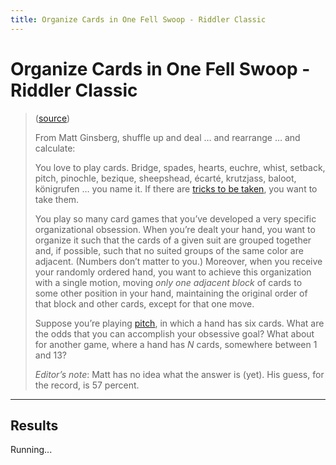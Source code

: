 ```yaml
---
title: Organize Cards in One Fell Swoop - Riddler Classic
---
```


# Organize Cards in One Fell Swoop - Riddler Classic

> ([source](https://fivethirtyeight.com/features/who-will-capture-the-most-james-bonds/))
>
> From Matt Ginsberg, shuffle up and deal … and rearrange … and calculate:
> 
> You love to play cards. Bridge, spades, hearts, euchre, whist, setback, pitch,
> pinochle, bezique, sheepshead, écarté, krutzjass, baloot, königrufen … you name
> it. If there are [tricks to be taken](https://en.wikipedia.org/wiki/Trick-taking_game),
> you want to take them.
> 
> You play so many card games that you’ve developed a very specific organizational
> obsession. When you’re dealt your hand, you want to organize it such that the
> cards of a given suit are grouped together and, if possible, such that no suited
> groups of the same color are adjacent. (Numbers don’t matter to you.) Moreover,
> when you receive your randomly ordered hand, you want to achieve this organization
> with a single motion, moving _only one adjacent block_ of cards to some other
> position in your hand, maintaining the original order of that block and other
> cards, except for that one move.
> 
> Suppose you’re playing [pitch](https://www.pagat.com/allfours/pitch.html),
> in which a hand has six cards. What are the odds that you can accomplish your
> obsessive goal? What about for another game, where a hand has _N_ cards,
> somewhere between 1 and 13?
> 
> _Editor’s note_: Matt has no idea what the answer is (yet). His guess, for the
> record, is 57 percent.

---

## Results

<div id="game">Running...</div>

<button id="get-sample" style="display: none">Deal out random hand and test if "solvable"</button>
<div id="sample-hand"></div>
    
<script>
    {% include 2018-10-26-who-will-capture-the-most-james-bonds.js %}

    

    document.addEventListener('DOMContentLoaded', function() {
        let sample_hand = document.getElementById('sample-hand');
        function outputSampleHand(force_winning = false) {
            var log_str;
            var record_log = str => {
                log_str += '<li>' + str + '</li>';
            };
            do {
                log_str = '';
                var result = dealHandAndSeeIfSolvable(6, record_log);
            } while (result && force_winning);

            sample_hand.innerHTML = '<ul>' + log_str + '</ul>'
        }

        sample_hand.addEventListener('click', function(e) {
            outputSampleHand();
        })

        setTimeout(function() {
            const SIMULATIONS = 100000;
            let wins = 0;
            for (let i = 0; i < SIMULATIONS; i++) {
                if (dealHandAndSeeIfSolvable(6)) {
                    wins++;
                }
            }

            let game = document.getElementById('game');

            game.innerHTML = `${wins} / ${SIMULATIONS} = ${Math.round(wins / SIMULATIONS * 100)}%`;

            outputSampleHand(true);
            
            // Display button
            sample_hand.style.display = null;
            
        }, 100)


    });
</script>